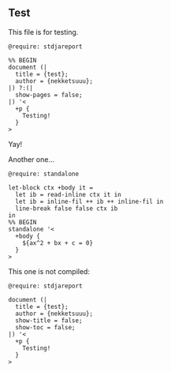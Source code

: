 ## Test

This file is for testing.

```satysfi
@require: stdjareport

%% BEGIN
document (|
  title = {test};
  author = {nekketsuuu};
|) ?:(|
  show-pages = false;
|) '<
  +p {
    Testing!
  }
>
```

Yay!

Another one...

```satysfi
@require: standalone

let-block ctx +body it =
  let ib = read-inline ctx it in
  let ib = inline-fil ++ ib ++ inline-fil in
  line-break false false ctx ib
in
%% BEGIN
standalone '<
  +body {
    ${ax^2 + bx + c = 0}
  }
>
```

This one is not compiled:

```{.satysfi eval="no"}
@require: stdjareport

document (|
  title = {test};
  author = {nekketsuuu};
  show-title = false;
  show-toc = false;
|) '<
  +p {
    Testing!
  }
>
```
